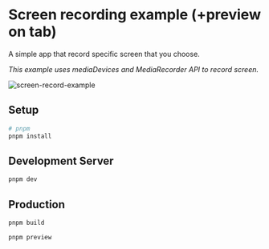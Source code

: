 # Screen recording example (+preview on tab)
A simple app that record specific screen that you choose.

_This example uses mediaDevices and MediaRecorder API to record screen._

![screen-record-example](readme-assets/record-screen-example1.gif)

## Setup

```bash
# pnpm
pnpm install
```

## Development Server

```bash
pnpm dev
```

## Production

```bash
pnpm build
```

```bash
pnpm preview
```
